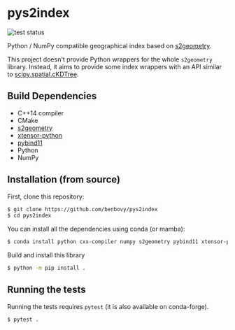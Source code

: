 pys2index
=========

![test status](https://github.com/benbovy/pys2index/workflows/test/badge.svg)

Python / NumPy compatible geographical index based on
[s2geometry](https://s2geometry.io).

This project doesn't provide Python wrappers for the whole `s2geometry` library.
Instead, it aims to provide some index wrappers with an API similar to
[scipy.spatial.cKDTree](https://docs.scipy.org/doc/scipy/reference/generated/scipy.spatial.cKDTree.html).

Build Dependencies
------------------

- C++14 compiler
- CMake
- [s2geometry](https://github.com/google/s2geometry)
- [xtensor-python](https://github.com/xtensor-stack/xtensor-python)
- [pybind11](https://github.com/pybind/pybind11)
- Python
- NumPy

Installation (from source)
--------------------------

First, clone this repository:

``` bash
$ git clone https://github.com/benbovy/pys2index
$ cd pys2index
```

You can install all the dependencies using conda (or mamba):

``` bash
$ conda install python cxx-compiler numpy s2geometry pybind11 xtensor-python cmake -c conda-forge
```

Build and install this library

``` bash
$ python -m pip install .
```

Running the tests
-----------------

Running the tests requires `pytest` (it is also available on conda-forge).

```bash
$ pytest .
```
